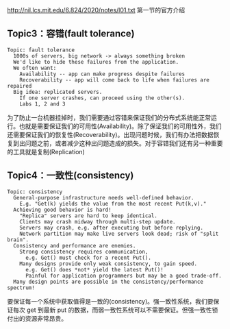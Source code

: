 http://nil.lcs.mit.edu/6.824/2020/notes/l01.txt 第一节的官方介绍

## Topic3：容错(fault tolerance)

```
Topic: fault tolerance
  1000s of servers, big network -> always something broken
  We'd like to hide these failures from the application.
  We often want:
    Availability -- app can make progress despite failures
    Recoverability -- app will come back to life when failures are repaired
  Big idea: replicated servers.
    If one server crashes, can proceed using the other(s).
    Labs 1, 2 and 3
```

为了防止一台机器挂掉时，我们需要通过容错来保证我们的分布式系统能正常运行。也就是需要保证我们的可用性(Availability)。除了保证我们的可用性外，我们还需要保证我们的恢复性(Recoverability)。出现问题时候，我们有办法把数据恢复到出问题之前，或者减少这种出问题造成的损失。对于容错我们还有另一种重要的工具就是复制(Replication)

## Topic4：一致性(consistency)

```
Topic: consistency
  General-purpose infrastructure needs well-defined behavior.
    E.g. "Get(k) yields the value from the most recent Put(k,v)."
  Achieving good behavior is hard!
    "Replica" servers are hard to keep identical.
    Clients may crash midway through multi-step update.
    Servers may crash, e.g. after executing but before replying.
    Network partition may make live servers look dead; risk of "split brain".
  Consistency and performance are enemies.
    Strong consistency requires communication,
      e.g. Get() must check for a recent Put().
    Many designs provide only weak consistency, to gain speed.
      e.g. Get() does *not* yield the latest Put()!
      Painful for application programmers but may be a good trade-off.
  Many design points are possible in the consistency/performance spectrum!
```

要保证每一个系统中获取值得是一致的(consistency)。强一致性系统，我们要保证每次 get 到最新 put 的数据，而弱一致性系统可以不需要保证。但强一致性锁付出的资源非常昂贵。